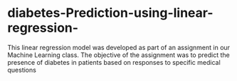 # diabetes-Prediction-using-linear-regression-
This linear regression model was developed as part of an assignment in our Machine Learning class. The objective of the assignment was to predict the presence of diabetes in patients based on responses to specific medical questions
